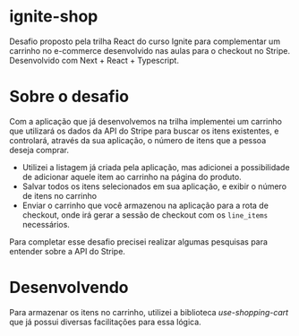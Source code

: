 # ignite-shop
Desafio proposto pela trilha React do curso Ignite para complementar um carrinho no e-commerce desenvolvido nas aulas para o checkout no Stripe.
Desenvolvido com Next + React + Typescript.

# Sobre o desafio
Com a aplicação que já desenvolvemos na trilha implementei um carrinho que utilizará os dados da API do Stripe para buscar os itens existentes, e controlará, através da sua aplicação, o número de itens que a pessoa deseja comprar.

- Utilizei a listagem já criada pela aplicação, mas adicionei a possibilidade de adicionar aquele item ao carrinho na página do produto.
- Salvar todos os itens selecionados em sua aplicação, e exibir o número de itens no carrinho
- Enviar o carrinho que você armazenou na aplicação para a rota de checkout, onde irá gerar a sessão de checkout com os ``line_items`` necessários.

Para completar esse desafio precisei realizar algumas pesquisas para entender sobre a API do Stripe.

# Desenvolvendo

Para armazenar os itens no carrinho, utilizei a biblioteca *use-shopping-cart* que já possui diversas facilitações para essa lógica.
